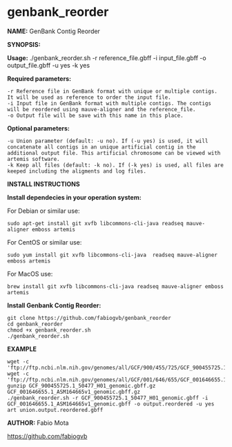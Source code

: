 # genbank_reorder

**NAME:** GenBank Contig Reorder

**SYNOPSIS:**

**Usage:** ./genbank_reorder.sh -r reference_file.gbff -i input_file.gbff -o output_file.gbff -u yes -k yes

**Required parameters:**

	-r Reference file in GenBank format with unique or multiple contigs. It will be used as reference to order the input file.
	-i Input file in GenBank format with multiple contigs. The contigs will be reordered using mauve-aligner and the reference_file.
	-o Output file will be save with this name in this place.

**Optional parameters:**

	-u Union parameter (default: -u no). If (-u yes) is used, it will concatenate all contigs in an unique artificial contig in the additional output file. This artificial chromosome can be viewed with artemis software.
	-k Keep all files (default: -k no). If (-k yes) is used, all files are keeped including the aligments and log files.

**INSTALL INSTRUCTIONS**

**Install dependecies in your operation system:**

For Debian or similar use:

	sudo apt-get install git xvfb libcommons-cli-java readseq mauve-aligner emboss artemis
For CentOS or similar use:

	sudo yum install git xvfb libcommons-cli-java  readseq mauve-aligner emboss artemis
For MacOS use:

	brew install git xvfb libcommons-cli-java readseq mauve-aligner emboss artemis

**Install Genbank Contig Reorder:**

	git clone https://github.com/fabiogvb/genbank_reorder
	cd genbank_reorder
	chmod +x genbank_reorder.sh
	./genbank_reorder.sh

**EXAMPLE**

	wget -c 'ftp://ftp.ncbi.nlm.nih.gov/genomes/all/GCF/900/455/725/GCF_900455725.1_50477_H01/GCF_900455725.1_50477_H01_genomic.gbff.gz'
	wget -c 'ftp://ftp.ncbi.nlm.nih.gov/genomes/all/GCF/001/646/655/GCF_001646655.1_ASM164665v1/GCF_001646655.1_ASM164665v1_genomic.gbff.gz'
	gunzip GCF_900455725.1_50477_H01_genomic.gbff.gz GCF_001646655.1_ASM164665v1_genomic.gbff.gz
	./genbank_reorder.sh -r GCF_900455725.1_50477_H01_genomic.gbff -i GCF_001646655.1_ASM164665v1_genomic.gbff -o output.reordered -u yes
	art union.output.reordered.gbff


**AUTHOR:** Fabio Mota

https://github.com/fabiogvb
